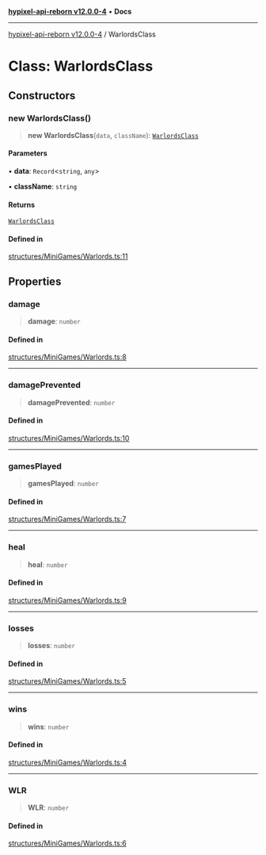 [**hypixel-api-reborn v12.0.0-4**](../README.md) • **Docs**

***

[hypixel-api-reborn v12.0.0-4](../globals.md) / WarlordsClass

# Class: WarlordsClass

## Constructors

### new WarlordsClass()

> **new WarlordsClass**(`data`, `className`): [`WarlordsClass`](WarlordsClass.md)

#### Parameters

• **data**: `Record`\<`string`, `any`\>

• **className**: `string`

#### Returns

[`WarlordsClass`](WarlordsClass.md)

#### Defined in

[structures/MiniGames/Warlords.ts:11](https://github.com/Kathund/REBORN-docs-TEST/blob/1c14a4fa83649d1c26475bdd62d394bf5095b016/src/structures/MiniGames/Warlords.ts#L11)

## Properties

### damage

> **damage**: `number`

#### Defined in

[structures/MiniGames/Warlords.ts:8](https://github.com/Kathund/REBORN-docs-TEST/blob/1c14a4fa83649d1c26475bdd62d394bf5095b016/src/structures/MiniGames/Warlords.ts#L8)

***

### damagePrevented

> **damagePrevented**: `number`

#### Defined in

[structures/MiniGames/Warlords.ts:10](https://github.com/Kathund/REBORN-docs-TEST/blob/1c14a4fa83649d1c26475bdd62d394bf5095b016/src/structures/MiniGames/Warlords.ts#L10)

***

### gamesPlayed

> **gamesPlayed**: `number`

#### Defined in

[structures/MiniGames/Warlords.ts:7](https://github.com/Kathund/REBORN-docs-TEST/blob/1c14a4fa83649d1c26475bdd62d394bf5095b016/src/structures/MiniGames/Warlords.ts#L7)

***

### heal

> **heal**: `number`

#### Defined in

[structures/MiniGames/Warlords.ts:9](https://github.com/Kathund/REBORN-docs-TEST/blob/1c14a4fa83649d1c26475bdd62d394bf5095b016/src/structures/MiniGames/Warlords.ts#L9)

***

### losses

> **losses**: `number`

#### Defined in

[structures/MiniGames/Warlords.ts:5](https://github.com/Kathund/REBORN-docs-TEST/blob/1c14a4fa83649d1c26475bdd62d394bf5095b016/src/structures/MiniGames/Warlords.ts#L5)

***

### wins

> **wins**: `number`

#### Defined in

[structures/MiniGames/Warlords.ts:4](https://github.com/Kathund/REBORN-docs-TEST/blob/1c14a4fa83649d1c26475bdd62d394bf5095b016/src/structures/MiniGames/Warlords.ts#L4)

***

### WLR

> **WLR**: `number`

#### Defined in

[structures/MiniGames/Warlords.ts:6](https://github.com/Kathund/REBORN-docs-TEST/blob/1c14a4fa83649d1c26475bdd62d394bf5095b016/src/structures/MiniGames/Warlords.ts#L6)
